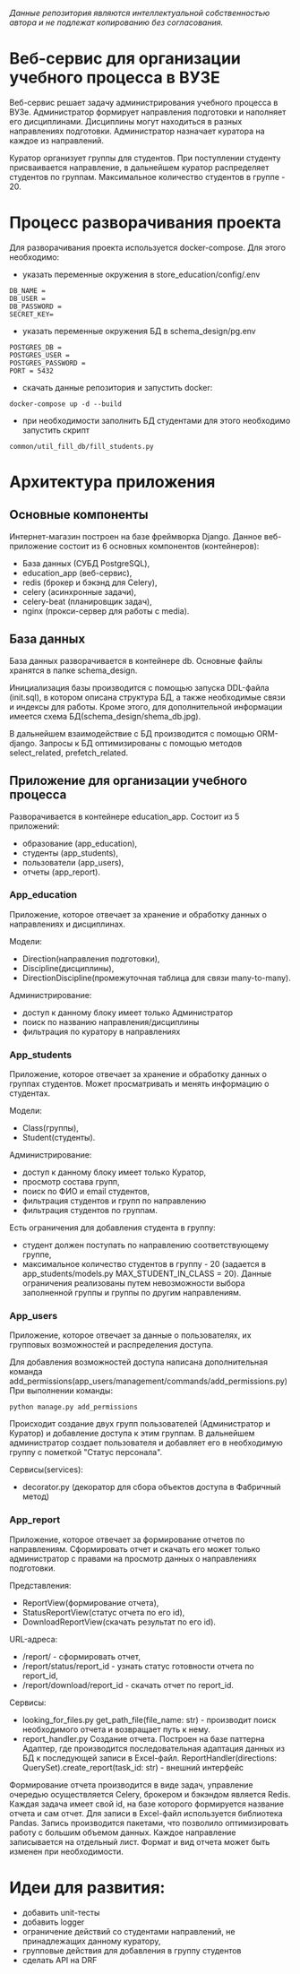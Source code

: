 *Данные репозитория являются интеллектуальной собственностью автора 
и не подлежат копированию без согласования.*

# Веб-сервис для организации учебного процесса в ВУЗЕ
Веб-сервис решает задачу администрирования учебного процесса в ВУЗе. 
Администратор формирует направления подготовки и наполняет его дисциплинами. 
Дисциплины могут находиться в разных направлениях подготовки. 
Администратор назначает куратора на каждое из направлений.

Куратор организует группы для студентов. При поступлении студенту присваивается направление, 
в дальнейшем куратор распределяет студентов по группам. 
Максимальное количество студентов в группе - 20.

# Процесс разворачивания проекта
Для разворачивания проекта используется docker-compose. Для этого необходимо:
- указать переменные окружения в store_education/config/.env
```
DB_NAME =
DB_USER =
DB_PASSWORD =
SECRET_KEY=
```
- указать переменные окружения БД в schema_design/pg.env
```
POSTGRES_DB = 
POSTGRES_USER =
POSTGRES_PASSWORD =
PORT = 5432
```
- скачать данные репозитория и запустить docker:
```
docker-compose up -d --build
```
- при необходимости заполнить БД студентами для этого необходимо запустить скрипт 
```
common/util_fill_db/fill_students.py
```

# Архитектура приложения
## Основные компоненты
Интернет-магазин построен на базе фреймворка Django. Данное веб-приложение состоит 
из 6 основных компонентов (контейнеров):
- База данных (СУБД PostgreSQL),
- education_app (веб-сервис),
- redis (брокер и бэкэнд для Celery),
- celery (асинхронные задачи),
- celery-beat (планировщик задач),
- nginx (прокси-сервер для работы с media).

## База данных
База данных разворачивается в контейнере db. Основные файлы хранятся в папке schema_design.

Инициализация базы производится с помощью запуска DDL-файла (init.sql), в котором 
описана структура БД, а также необходимые связи и индексы для работы.
Кроме этого, для дополнительной информации имеется схема БД(schema_design/shema_db.jpg).

В дальнейшем взаимодействие с БД производится с помощью ORM-django. 
Запросы к БД оптимизированы с помощью методов select_related, prefetch_related.

## Приложение для организации учебного процесса
Разворачивается в контейнере education_app. Состоит из 5 приложений:
- образование (app_education),
- студенты (app_students),
- пользователи (app_users),
- отчеты (app_report).

### App_education
Приложение, которое отвечает за хранение и обработку данных о направлениях и дисциплинах. 

Модели: 
- Direction(направления подготовки),
- Discipline(дисциплины),
- DirectionDiscipline(промежуточная таблица для связи many-to-many).

Администрирование:
- доступ к данному блоку имеет только Администратор
- поиск по названию направления/дисциплины
- фильтрация по куратору в направлениях

### App_students
Приложение, которое отвечает за хранение и обработку данных о группах студентов. 
Может просматривать и менять информацию о студентах.

Модели: 
- Class(группы),
- Student(студенты).

Администрирование:
- доступ к данному блоку имеет только Куратор,
- просмотр состава групп,
- поиск по ФИО и email студентов,
- фильтрация студентов и групп по направлению
- фильтрация студентов по группам.

Есть ограничения для добавления студента в группу:
- студент должен поступать по направлению соответствующему группе,
- максимальное количество студентов в группу - 20 
 (задается в app_students/models.py MAX_STUDENT_IN_CLASS = 20).
Данные ограничения реализованы путем невозможности выбора заполненной группы 
и группы по другим направлениям.

### App_users
Приложение, которое отвечает за данные о пользователях, 
их групповых возможностей и распределения доступа.

Для добавления возможностей доступа написана дополнительная команда 
add_permissions(app_users/management/commands/add_permissions.py)
При выполнении команды:
```
python manage.py add_permissions
```
Происходит создание двух групп пользователей (Администратор и Куратор) и 
добавление доступа к этим группам.
В дальнейшем администратор создает пользователя и добавляет его 
в необходимую группу с пометкой "Статус персонала".

Сервисы(services):
- decorator.py (декоратор для сбора объектов доступа в Фабричный метод)

### App_report
Приложение, которое отвечает за формирование отчетов по направлениям. Сформировать отчет и скачать 
его может только администратор с правами на просмотр данных о направлениях подготовки.

Представления: 
- ReportView(формирование отчета),
- StatusReportView(статус отчета по его id),
- DownloadReportView(скачать результат по его id).

URL-адреса: 
- /report/ - сформировать отчет,
- /report/status/report_id - узнать статус готовности отчета по report_id,
- /report/download/report_id - скачать отчет по report_id.

Сервисы:
- looking_for_files.py
 get_path_file(file_name: str) - производит поиск необходимого отчета 
и возвращает путь к нему.
- report_handler.py 
Создание отчета. Построен на базе паттерна Адаптер, где производится 
последовательная адаптация данных из БД к последующей записи в Excel-файл.
ReportHandler(directions: QuerySet).create_report(task_id: str) - внешний интерфейс

Формирование отчета производится в виде задач, управление очередью осуществляется Celery, 
брокером и бэкэндом является Redis. Каждая задача имеет свой id, на базе которого 
формируется название отчета и сам отчет. 
Для записи в Excel-файл используется библиотека Pandas. Запись производится пакетами, 
что позволило оптимизировать работу с большим объемом данных. 
Каждое направление записывается на отдельный лист.
Формат и вид отчета может быть изменен при необходимости.


# Идеи для развития:
- добавить unit-тесты
- добавить logger
- ограничение действий со студентами направлений, не принадлежащих данному куратору,
- групповые действия для добавления в группу студентов
- сделать API на DRF
